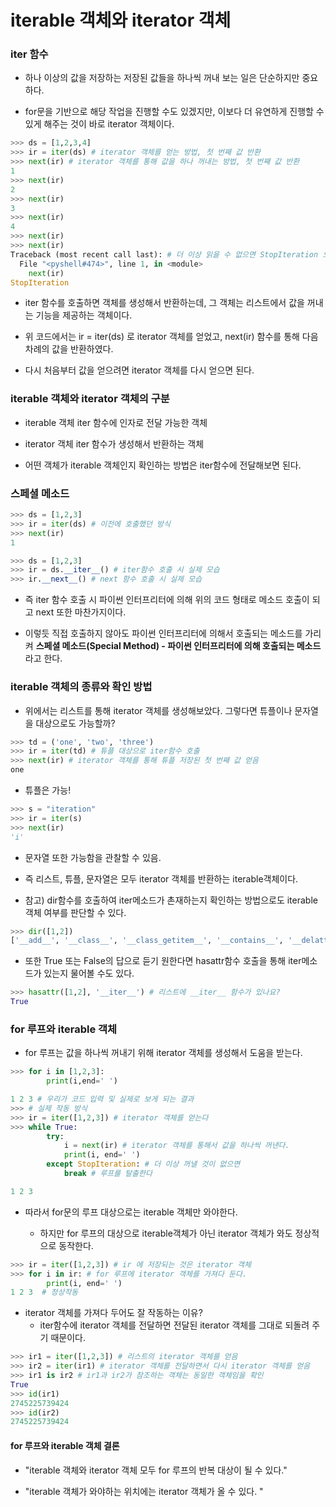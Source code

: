 # iterable 객체와 iterator 객체

### iter 함수

-   하나 이상의 값을 저장하는 저장된 값들을 하나씩 꺼내 보는 일은 단순하지만 중요하다.

-   for문을 기반으로 해당 작업을 진행할 수도 있겠지만, 이보다 더 유연하게 진행할 수 있게 해주는 것이 바로 iterator 객체이다.

```python
>>> ds = [1,2,3,4]
>>> ir = iter(ds) # iterator 객체를 얻는 방법, 첫 번째 값 반환
>>> next(ir) # iterator 객체를 통해 값을 하나 꺼내는 방법, 첫 번째 값 반환
1
>>> next(ir)
2
>>> next(ir)
3
>>> next(ir)
4
>>> next(ir)
>>> next(ir)
Traceback (most recent call last): # 더 이상 읽을 수 없으면 StopIteration 오류 출력
  File "<pyshell#474>", line 1, in <module>
    next(ir)
StopIteration
```

-   iter 함수를 호출하면 객체를 생성해서 반환하는데, 그 객체는 리스트에서 값을 꺼내는 기능을 제공하는 객체이다.

-   위 코드에서는 ir = iter(ds) 로 iterator 객체를 얻었고, next(ir) 함수를 통해 다음 차례의 값을 반환하였다.

-   다시 처음부터 값을 얻으려면 iterator 객체를 다시 얻으면 된다.

### iterable 객체와 iterator 객체의 구분

-   iterable 객체 iter 함수에 인자로 전달 가능한 객체

-   iterator 객체 iter 함수가 생성해서 반환하는 객체

-   어떤 객체가 iterable 객체인지 확인하는 방법은 iter함수에 전달해보면 된다.

### 스페셜 메소드

```python
>>> ds = [1,2,3]
>>> ir = iter(ds) # 이전에 호출했던 방식
>>> next(ir)
1
```

```python
>>> ds = [1,2,3]
>>> ir = ds.__iter__() # iter함수 호출 시 실제 모습
>>> ir.__next__() # next 함수 호출 시 실제 모습
```

-   즉 iter 함수 호출 시 파이썬 인터프리터에 의해 위의 코드 형태로 메소드 호출이 되고 next 또한 마찬가지이다.

-   이렇듯 직접 호출하지 않아도 파이썬 인터프리터에 의해서 호출되는 메소드를 가리켜 **스페셜 메소드(Special Method) - 파이썬 인터프리터에 의해 호출되는 메소드** 라고 한다.

### iterable 객체의 종류와 확인 방법

-   위에서는 리스트를 통해 iterator 객체를 생성해보았다. 그렇다면 튜플이나 문자열을 대상으로도 가능할까?

```python
>>> td = ('one', 'two', 'three')
>>> ir = iter(td) # 튜플 대상으로 iter함수 호출
>>> next(ir) # iterator 객체를 통해 튜플 저장된 첫 번째 값 얻음
one
```

-   튜플은 가능!

```python
>>> s = "iteration"
>>> ir = iter(s)
>>> next(ir)
'i'
```

-   문자열 또한 가능함을 관찰할 수 있음.

-   즉 리스트, 튜플, 문자열은 모두 iterator 객체를 반환하는 iterable객체이다.

-   참고) dir함수를 호출하여 iter메소드가 촌재하는지 확인하는 방법으로도 iterable 객체 여부를 판단할 수 있다.

```python
>>> dir([1,2])
['__add__', '__class__', '__class_getitem__', '__contains__', '__delattr__', '__delitem__', '__dir__', '__doc__', '__eq__', '__format__', '__ge__', '__getattribute__', '__getitem__', '__gt__', '__hash__', '__iadd__', '__imul__', '__init__', '__init_subclass__', '__iter__', '__le__', '__len__', '__lt__', '__mul__', '__ne__', '__new__', '__reduce__', '__reduce_ex__', '__repr__', '__reversed__', '__rmul__', '__setattr__', '__setitem__', '__sizeof__', '__str__', '__subclasshook__', 'append', 'clear', 'copy', 'count', 'extend', 'index', 'insert', 'pop', 'remove', 'reverse', 'sort'] #iter메소드가 존재
```

-   또한 True 또는 False의 답으로 듣기 원한다면 hasattr함수 호출을 통해 iter메소드가 있는지 물어볼 수도 있다.

```python
>>> hasattr([1,2], '__iter__') # 리스트에 __iter__ 함수가 있나요?
True
```

### for 루프와 iterable 객체

-   for 루프는 값을 하나씩 꺼내기 위해 iterator 객체를 생성해서 도움을 받는다.

```python
>>> for i in [1,2,3]:
        print(i,end=' ')

1 2 3 # 우리가 코드 입력 및 실제로 보게 되는 결과
>>> # 실제 작동 방식
>>> ir = iter([1,2,3]) # iterator 객체를 얻는다
>>> while True:
        try:
            i = next(ir) # iterator 객체를 통해서 값을 하나씩 꺼낸다.
            print(i, end=' ')
        except StopIteration: # 더 이상 꺼낼 것이 없으면
            break # 루프를 탈출한다

1 2 3
```

-   따라서 for문의 루프 대상으로는 iterable 객체만 와야한다.

    -   하지만 for 루프의 대상으로 iterable객체가 아닌 iterator 객체가 와도 정상적으로 동작한다.

```python
>>> ir = iter([1,2,3]) # ir 에 저장되는 것은 iterator 객체
>>> for i in ir: # for 루프에 iterator 객체를 가져다 둔다.
        print(i, end=' ')
1 2 3  # 정상작동
```

-   iterator 객체를 가져다 두어도 잘 작동하는 이유?
    -   iter함수에 iterator 객체를 전달하면 전달된 iterator 객체를 그대로 되돌려 주기 때문이다.

```python
>>> ir1 = iter([1,2,3]) # 리스트의 iterator 객체를 얻음
>>> ir2 = iter(ir1) # iterator 객체를 전달하면서 다시 iterator 객체를 얻음
>>> ir1 is ir2 # ir1과 ir2가 참조하는 객체는 동일한 객체임을 확인
True
>>> id(ir1)
2745225739424
>>> id(ir2)
2745225739424
```

#### for 루프와 iterable 객체 결론

-   "iterable 객체와 iterator 객체 모두 for 루프의 반복 대상이 될 수 있다."

-   "iterable 객체가 와야하는 위치에는 iterator 객체가 올 수 있다. "
